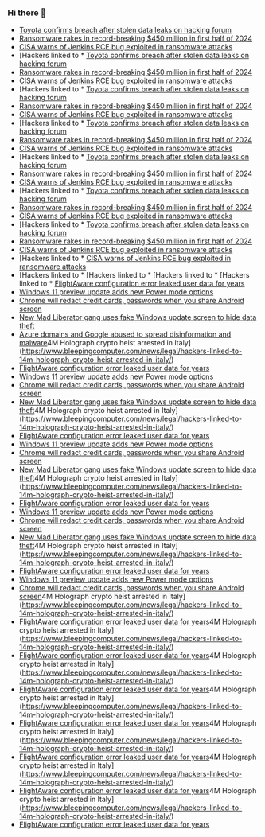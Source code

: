 ### Hi there 👋

<!--START_SECTION:feed-->
* [Toyota confirms breach after stolen data leaks on hacking forum](https://www.bleepingcomputer.com/news/security/toyota-confirms-breach-after-stolen-data-leaks-on-hacking-forum/)
* [Ransomware rakes in record-breaking $450 million in first half of 2024](https://www.bleepingcomputer.com/news/security/ransomware-rakes-in-record-breaking-450-million-in-first-half-of-2024/)
* [CISA warns of Jenkins RCE bug exploited in ransomware attacks](https://www.bleepingcomputer.com/news/security/cisa-warns-of-jenkins-rce-bug-exploited-in-ransomware-attacks/)
* [Hackers linked to * [Toyota confirms breach after stolen data leaks on hacking forum](https://www.bleepingcomputer.com/news/security/toyota-confirms-breach-after-stolen-data-leaks-on-hacking-forum/)
* [Ransomware rakes in record-breaking $450 million in first half of 2024](https://www.bleepingcomputer.com/news/security/ransomware-rakes-in-record-breaking-450-million-in-first-half-of-2024/)
* [CISA warns of Jenkins RCE bug exploited in ransomware attacks](https://www.bleepingcomputer.com/news/security/cisa-warns-of-jenkins-rce-bug-exploited-in-ransomware-attacks/)
* [Hackers linked to * [Toyota confirms breach after stolen data leaks on hacking forum](https://www.bleepingcomputer.com/news/security/toyota-confirms-breach-after-stolen-data-leaks-on-hacking-forum/)
* [Ransomware rakes in record-breaking $450 million in first half of 2024](https://www.bleepingcomputer.com/news/security/ransomware-rakes-in-record-breaking-450-million-in-first-half-of-2024/)
* [CISA warns of Jenkins RCE bug exploited in ransomware attacks](https://www.bleepingcomputer.com/news/security/cisa-warns-of-jenkins-rce-bug-exploited-in-ransomware-attacks/)
* [Hackers linked to * [Toyota confirms breach after stolen data leaks on hacking forum](https://www.bleepingcomputer.com/news/security/toyota-confirms-breach-after-stolen-data-leaks-on-hacking-forum/)
* [Ransomware rakes in record-breaking $450 million in first half of 2024](https://www.bleepingcomputer.com/news/security/ransomware-rakes-in-record-breaking-450-million-in-first-half-of-2024/)
* [CISA warns of Jenkins RCE bug exploited in ransomware attacks](https://www.bleepingcomputer.com/news/security/cisa-warns-of-jenkins-rce-bug-exploited-in-ransomware-attacks/)
* [Hackers linked to * [Toyota confirms breach after stolen data leaks on hacking forum](https://www.bleepingcomputer.com/news/security/toyota-confirms-breach-after-stolen-data-leaks-on-hacking-forum/)
* [Ransomware rakes in record-breaking $450 million in first half of 2024](https://www.bleepingcomputer.com/news/security/ransomware-rakes-in-record-breaking-450-million-in-first-half-of-2024/)
* [CISA warns of Jenkins RCE bug exploited in ransomware attacks](https://www.bleepingcomputer.com/news/security/cisa-warns-of-jenkins-rce-bug-exploited-in-ransomware-attacks/)
* [Hackers linked to * [Toyota confirms breach after stolen data leaks on hacking forum](https://www.bleepingcomputer.com/news/security/toyota-confirms-breach-after-stolen-data-leaks-on-hacking-forum/)
* [Ransomware rakes in record-breaking $450 million in first half of 2024](https://www.bleepingcomputer.com/news/security/ransomware-rakes-in-record-breaking-450-million-in-first-half-of-2024/)
* [CISA warns of Jenkins RCE bug exploited in ransomware attacks](https://www.bleepingcomputer.com/news/security/cisa-warns-of-jenkins-rce-bug-exploited-in-ransomware-attacks/)
* [Hackers linked to * [Toyota confirms breach after stolen data leaks on hacking forum](https://www.bleepingcomputer.com/news/security/toyota-confirms-breach-after-stolen-data-leaks-on-hacking-forum/)
* [Ransomware rakes in record-breaking $450 million in first half of 2024](https://www.bleepingcomputer.com/news/security/ransomware-rakes-in-record-breaking-450-million-in-first-half-of-2024/)
* [CISA warns of Jenkins RCE bug exploited in ransomware attacks](https://www.bleepingcomputer.com/news/security/cisa-warns-of-jenkins-rce-bug-exploited-in-ransomware-attacks/)
* [Hackers linked to * [CISA warns of Jenkins RCE bug exploited in ransomware attacks](https://www.bleepingcomputer.com/news/security/cisa-warns-of-jenkins-rce-bug-exploited-in-ransomware-attacks/)
* [Hackers linked to * [Hackers linked to * [Hackers linked to * [Hackers linked to * [FlightAware configuration error leaked user data for years](https://www.bleepingcomputer.com/news/security/flightaware-configuration-error-leaked-user-data-for-years/)
* [Windows 11 preview update adds new Power mode options](https://www.bleepingcomputer.com/news/microsoft/windows-11-preview-update-adds-new-power-mode-options/)
* [Chrome will redact credit cards, passwords when you share Android screen](https://www.bleepingcomputer.com/news/google/chrome-will-redact-credit-cards-passwords-when-you-share-android-screen/)
* [New Mad Liberator gang uses fake Windows update screen to hide data theft](https://www.bleepingcomputer.com/news/security/new-mad-liberator-gang-uses-fake-windows-update-screen-to-hide-data-theft/)
* [Azure domains and Google abused to spread disinformation and malware](https://www.bleepingcomputer.com/news/security/azure-domains-and-google-abused-to-spread-disinformation-and-malware/)4M Holograph crypto heist arrested in Italy](https://www.bleepingcomputer.com/news/legal/hackers-linked-to-14m-holograph-crypto-heist-arrested-in-italy/)
* [FlightAware configuration error leaked user data for years](https://www.bleepingcomputer.com/news/security/flightaware-configuration-error-leaked-user-data-for-years/)
* [Windows 11 preview update adds new Power mode options](https://www.bleepingcomputer.com/news/microsoft/windows-11-preview-update-adds-new-power-mode-options/)
* [Chrome will redact credit cards, passwords when you share Android screen](https://www.bleepingcomputer.com/news/google/chrome-will-redact-credit-cards-passwords-when-you-share-android-screen/)
* [New Mad Liberator gang uses fake Windows update screen to hide data theft](https://www.bleepingcomputer.com/news/security/new-mad-liberator-gang-uses-fake-windows-update-screen-to-hide-data-theft/)4M Holograph crypto heist arrested in Italy](https://www.bleepingcomputer.com/news/legal/hackers-linked-to-14m-holograph-crypto-heist-arrested-in-italy/)
* [FlightAware configuration error leaked user data for years](https://www.bleepingcomputer.com/news/security/flightaware-configuration-error-leaked-user-data-for-years/)
* [Windows 11 preview update adds new Power mode options](https://www.bleepingcomputer.com/news/microsoft/windows-11-preview-update-adds-new-power-mode-options/)
* [Chrome will redact credit cards, passwords when you share Android screen](https://www.bleepingcomputer.com/news/google/chrome-will-redact-credit-cards-passwords-when-you-share-android-screen/)
* [New Mad Liberator gang uses fake Windows update screen to hide data theft](https://www.bleepingcomputer.com/news/security/new-mad-liberator-gang-uses-fake-windows-update-screen-to-hide-data-theft/)4M Holograph crypto heist arrested in Italy](https://www.bleepingcomputer.com/news/legal/hackers-linked-to-14m-holograph-crypto-heist-arrested-in-italy/)
* [FlightAware configuration error leaked user data for years](https://www.bleepingcomputer.com/news/security/flightaware-configuration-error-leaked-user-data-for-years/)
* [Windows 11 preview update adds new Power mode options](https://www.bleepingcomputer.com/news/microsoft/windows-11-preview-update-adds-new-power-mode-options/)
* [Chrome will redact credit cards, passwords when you share Android screen](https://www.bleepingcomputer.com/news/google/chrome-will-redact-credit-cards-passwords-when-you-share-android-screen/)
* [New Mad Liberator gang uses fake Windows update screen to hide data theft](https://www.bleepingcomputer.com/news/security/new-mad-liberator-gang-uses-fake-windows-update-screen-to-hide-data-theft/)4M Holograph crypto heist arrested in Italy](https://www.bleepingcomputer.com/news/legal/hackers-linked-to-14m-holograph-crypto-heist-arrested-in-italy/)
* [FlightAware configuration error leaked user data for years](https://www.bleepingcomputer.com/news/security/flightaware-configuration-error-leaked-user-data-for-years/)
* [Windows 11 preview update adds new Power mode options](https://www.bleepingcomputer.com/news/microsoft/windows-11-preview-update-adds-new-power-mode-options/)
* [Chrome will redact credit cards, passwords when you share Android screen](https://www.bleepingcomputer.com/news/google/chrome-will-redact-credit-cards-passwords-when-you-share-android-screen/)4M Holograph crypto heist arrested in Italy](https://www.bleepingcomputer.com/news/legal/hackers-linked-to-14m-holograph-crypto-heist-arrested-in-italy/)
* [FlightAware configuration error leaked user data for years](https://www.bleepingcomputer.com/news/security/flightaware-configuration-error-leaked-user-data-for-years/)4M Holograph crypto heist arrested in Italy](https://www.bleepingcomputer.com/news/legal/hackers-linked-to-14m-holograph-crypto-heist-arrested-in-italy/)
* [FlightAware configuration error leaked user data for years](https://www.bleepingcomputer.com/news/security/flightaware-configuration-error-leaked-user-data-for-years/)4M Holograph crypto heist arrested in Italy](https://www.bleepingcomputer.com/news/legal/hackers-linked-to-14m-holograph-crypto-heist-arrested-in-italy/)
* [FlightAware configuration error leaked user data for years](https://www.bleepingcomputer.com/news/security/flightaware-configuration-error-leaked-user-data-for-years/)4M Holograph crypto heist arrested in Italy](https://www.bleepingcomputer.com/news/legal/hackers-linked-to-14m-holograph-crypto-heist-arrested-in-italy/)
* [FlightAware configuration error leaked user data for years](https://www.bleepingcomputer.com/news/security/flightaware-configuration-error-leaked-user-data-for-years/)4M Holograph crypto heist arrested in Italy](https://www.bleepingcomputer.com/news/legal/hackers-linked-to-14m-holograph-crypto-heist-arrested-in-italy/)
* [FlightAware configuration error leaked user data for years](https://www.bleepingcomputer.com/news/security/flightaware-configuration-error-leaked-user-data-for-years/)4M Holograph crypto heist arrested in Italy](https://www.bleepingcomputer.com/news/legal/hackers-linked-to-14m-holograph-crypto-heist-arrested-in-italy/)
* [FlightAware configuration error leaked user data for years](https://www.bleepingcomputer.com/news/security/flightaware-configuration-error-leaked-user-data-for-years/)4M Holograph crypto heist arrested in Italy](https://www.bleepingcomputer.com/news/legal/hackers-linked-to-14m-holograph-crypto-heist-arrested-in-italy/)
* [FlightAware configuration error leaked user data for years](https://www.bleepingcomputer.com/news/security/flightaware-configuration-error-leaked-user-data-for-years/)
<!--END_SECTION:feed-->

<!--
**frankenk/frankenk** is a ✨ _special_ ✨ repository because its `README.md` (this file) appears on your GitHub profile.

Here are some ideas to get you started:

- 🔭 I’m currently working on ...
- 🌱 I’m currently learning ...
- 👯 I’m looking to collaborate on ...
- 🤔 I’m looking for help with ...
- 💬 Ask me about ...
- 📫 How to reach me: ...
- 😄 Pronouns: ...
- ⚡ Fun fact: ...
-->




